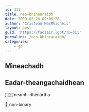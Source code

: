 ```yaml
---
id: 311
title: neo-bhìnearaidh
date: 2009-08-28 09:08:28
author: 'Crìstean MacMhìcheil'
layout: post
guid: 'https://faclair.lgbt/?p=311'
permalink: /neo-bhinearaidh/
categories:
    - gd
---
```


## Mìneachadh

## Eadar-theangachaidhean

&#x1f1ee;&#x1f1ea; neamh-dhénártha

&#x1f3f4;&#xe0067;&#xe0062;&#xe0065;&#xe006e;&#xe0067;&#xe007f; non-binary
